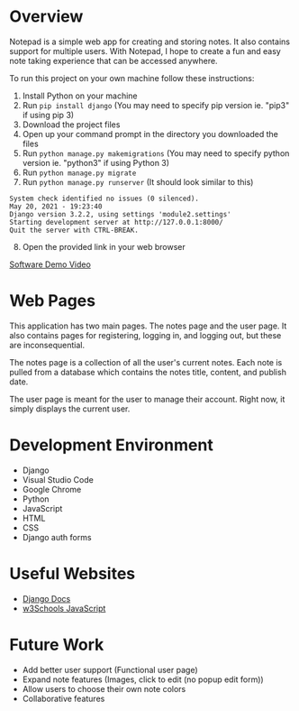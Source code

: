 # Overview

Notepad is a simple web app for creating and storing notes. It also contains support for multiple users.
With Notepad, I hope to create a fun and easy note taking experience that can be accessed anywhere.

To run this project on your own machine follow these instructions:
1. Install Python on your machine
2. Run ```pip install django``` (You may need to specify pip version ie. "pip3" if using pip 3)
3. Download the project files
4. Open up your command prompt in the directory you downloaded the files
5. Run ```python manage.py makemigrations``` (You may need to specify python version ie. "python3" if using Python 3)
6. Run ```python manage.py migrate```
7. Run ```python manage.py runserver```
(It should look similar to this)
```
System check identified no issues (0 silenced).
May 20, 2021 - 19:23:40
Django version 3.2.2, using settings 'module2.settings'
Starting development server at http://127.0.0.1:8000/
Quit the server with CTRL-BREAK.
```
8. Open the provided link in your web browser

[Software Demo Video](http://youtube.link.goes.here)

# Web Pages

This application has two main pages. The notes page and the user page. It also contains pages for
registering, logging in, and logging out, but these are inconsequential.

The notes page is a collection of all the user's current notes. Each note is pulled from a database which contains the notes title, content, and publish date.

The user page is meant for the user to manage their account. Right now, it simply displays the current user.

# Development Environment

* Django
* Visual Studio Code
* Google Chrome
* Python
* JavaScript
* HTML
* CSS
* Django auth forms

# Useful Websites

* [Django Docs](https://docs.djangoproject.com/en/3.2/)
* [w3Schools JavaScript](https://www.w3schools.com/js/default.asp)

# Future Work

* Add better user support (Functional user page)
* Expand note features (Images, click to edit (no popup edit form))
* Allow users to choose their own note colors
* Collaborative features
